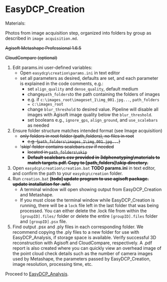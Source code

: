 # EasyDCP_Creation

Materials: 

Photos from image acquisition step, organized into folders by group as described in `image acquisition.md`.

~~Agisoft Metashape Professional 1.6.5~~

~~CloudCompare (optional)~~

1. Edit params.ini user-defined variables:
   - Open `easydcp\creation\params.ini` in text editor 
   - set all parameters as desired, defaults are set, and each parameter is explained in the code comments, e.g.:
     - set `align_quality` and `dense_quality`, default medium
     - change`path_folders`to the path containing the folders of images
     - e.g. if `c:\images_root\imageset_1\img_001.jpg...`, `path_folders = c:\images_root`
     - change `blur_threshold` to desired value. Pipeline will disable all images with Agisoft image quality below the `blur_threshold`.
     - set booleans e.g., `ignore_gps`, `align_ground`, and `use_scalebars ` as needed
2. Ensure folder structure matches intended format (see Image acquisition)
   - ~~only folders in root folder (path_folders), no files in root~~
     - ~~e.g. (`path_folders\images_1\img_001.jpg...`)~~
   - ~~'skip' folder contains scalebars.csv if needed~~ 
     - ~~located in `path_folders\skip`~~
     - ~~**Default scalebars.csv provided in 3dphenotyping\materials to match targets.pdf. Copy to [path_folders]\skip directory.**~~
3. Open `easydcp\creation\creation.bat` **TODO params.ini** in text editor, and confirm the path to your `easydcp\creation` folder.
4. Run `creation.bat` ~~**[todo] update program to use agisoft package. update installation for .whl.**~~
   - A terminal window will open showing output from EasyDCP_Creation and Metashape.
   - If you must close the terminal window while EasyDCP_Creation is running, there will be a `lock` file left in the last folder that was being processed. You can either delete the .lock file from within the `[groupID].files/` folder or delete the entire `[groupID].files` folder and `[groupID].psx` file.
5. Find output .psx and .ply files in each corresponding folder. We recommend copying the .ply files to a new folder for use with EasyDCP_Analysis, if storage space is available. Verify successful 3D reconstruction with Agisoft and CloudCompare, respectively. 
   A .pdf report is also created where you can quickly view an overhead image of the point cloud check details such as the number of camera images used by Metashape, the parameters passed by EasyDCP_Creation, image resolution, processing time, etc.

Proceed to [EasyDCP_Analysis](2_EasyDCP_Analysis.md).